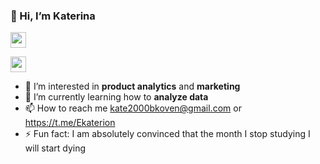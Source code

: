 ### 👋 Hi, I’m Katerina
<p> <a href="https://t.me/Ekaterion"><img src="https://github.com/katerinabazh/katerinabazh/assets/135614951/2ddafecb-a63d-4806-a598-667c6c1285bf" height=25></a> 
<p> <a href="https://vk.com/id358310969"><img src="https://github.com/katerinabazh/katerinabazh/assets/135614951/c80dba99-788c-46d4-a5a7-ab03a71e2de7" height=25></a> 

- 👀 I’m interested in **product analytics** and **marketing**
- 🌱 I’m currently learning how to **analyze data**
- 📫 How to reach me kate2000bkoven@gmail.com or https://t.me/Ekaterion 
- ⚡ Fun fact: I am absolutely convinced that the month I stop studying I will start dying

<!---
katerinabazh/katerinabazh is a ✨ special ✨ repository because its `README.md` (this file) appears on your GitHub profile.
You can click the Preview link to take a look at your changes.
--->
